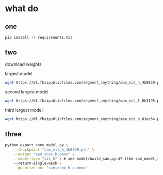 # what do

## one
```console
pip install -r requirements.txt
```

## two
download weights

largest model
```bash
wget https://dl.fbaipublicfiles.com/segment_anything/sam_vit_h_4b8939.pth
```

second largest model
```bash
wget https://dl.fbaipublicfiles.com/segment_anything/sam_vit_l_0b3195.pth
```

third largest model
```bash
wget https://dl.fbaipublicfiles.com/segment_anything/sam_vit_b_01ec64.pth
```

## three
```bash
python export_onnx_model.py \
    --checkpoint "sam_vit_h_4b8939.pth" \
    --output "sam_onnx_h.onnx" \
    --model-type "vit_h" \ # see model/build_sam.py:47 (the sam_model_registry)
    --return-single-mask \
    --quantize-out "sam_onnx_h_q.onnx"
```
